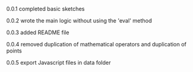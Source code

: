 0.0.1 completed basic sketches

0.0.2 wrote the main logic without using the 'eval' method

0.0.3 added README file

0.0.4 removed duplication of mathematical operators and duplication of points 

0.0.5 export Javascript files in data folder